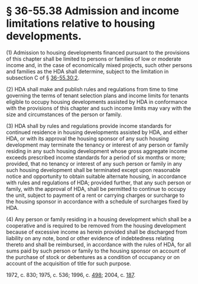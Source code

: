 # § 36-55.38 Admission and income limitations relative to housing developments.

<p>(1) Admission to housing developments financed pursuant to the provisions of this chapter shall be limited to persons or families of low or moderate income and, in the case of economically mixed projects, such other persons and families as the HDA shall determine, subject to the limitation in subsection C of § <a href='http://law.lis.virginia.gov/vacode/36-55.30:2/'>36-55.30:2</a>.</p><p>(2) HDA shall make and publish rules and regulations from time to time governing the terms of tenant selection plans and income limits for tenants eligible to occupy housing developments assisted by HDA in conformance with the provisions of this chapter and such income limits may vary with the size and circumstances of the person or family.</p><p>(3) HDA shall by rules and regulations provide income standards for continued residence in housing developments assisted by HDA, and either HDA, or with its approval the housing sponsor of any such housing development may terminate the tenancy or interest of any person or family residing in any such housing development whose gross aggregate income exceeds prescribed income standards for a period of six months or more; provided, that no tenancy or interest of any such person or family in any such housing development shall be terminated except upon reasonable notice and opportunity to obtain suitable alternate housing, in accordance with rules and regulations of HDA; provided further, that any such person or family, with the approval of HDA, shall be permitted to continue to occupy the unit, subject to payment of a rent or carrying charges or surcharge to the housing sponsor in accordance with a schedule of surcharges fixed by HDA.</p><p>(4) Any person or family residing in a housing development which shall be a cooperative and is required to be removed from the housing development because of excessive income as herein provided shall be discharged from liability on any note, bond or other evidence of indebtedness relating thereto and shall be reimbursed, in accordance with the rules of HDA, for all sums paid by such person or family to the housing sponsor on account of the purchase of stock or debentures as a condition of occupancy or on account of the acquisition of title for such purpose.</p><p>1972, c. 830; 1975, c. 536; 1996, c. <a href='http://lis.virginia.gov/cgi-bin/legp604.exe?961+ful+CHAP0498'>498</a>; 2004, c. <a href='http://lis.virginia.gov/cgi-bin/legp604.exe?041+ful+CHAP0187'>187</a>.</p>